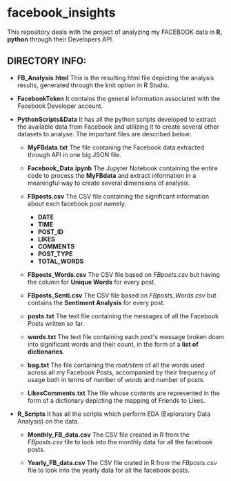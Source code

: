 # facebook_insights
This repository deals with the project of analyzing my FACEBOOK data in **R, python** through their Developers API.

## DIRECTORY INFO:
* **FB_Analysis.html** This is the resulting html file depicting the analysis results, generated through the knit option in R Studio.

* **FacebookToken** It contains the general information associated with the Facebook Developer account.

* **PythonScripts&Data** It has all the python scripts developed to extract the available data from Facebook and utilizing it to create several other datasets to analyse. The important files are described below:

  * **MyFBdata.txt** The file contaning the Facebook data extracted through API in one big JSON file.
  
  * **Facebook_Data.ipynb** The Jupyter Notebook containing the entire code to process the **MyFBdata** and extract information in a meaningful way to create several dimensions of analysis.
  
  * **FBposts.csv** The CSV file containing the significant information about each facebook post namely:
    * **DATE**
    * **TIME**
    * **POST_ID**
    * **LIKES**
    * **COMMENTS**
    * **POST_TYPE**
    * **TOTAL_WORDS**
  
  * **FBposts_Words.csv** The CSV file based on *FBposts.csv* but having the column for **Unique Words** for every post.
  
  * **FBposts_Senti.csv** The CSV file based on *FBposts_Words.csv* but contains the **Sentiment Analysis** for every post.
  
  * **posts.txt** The text file containing the messages of all the Facebook Posts written so far.
  
  * **words.txt** The text file containing each post's message broken down into significant words and their count, in the form of a **list of dictionaries**.
  
  * **bag.txt** The file containing the *root/stem* of all the words used across all my Facebook Posts, accompanied by their frequency of usage both in terms of number of words and number of posts.
  
  * **LikesComments.txt** The file whose contents are represented in the form of a dictionary depicting the mapping of Friends to Likes.

* **R_Scripts** It has all the scripts which perform EDA (Exploratory Data Analysis) on the data.
  * **Monthly_FB_data.csv** The CSV file created in R from the *FBposts.csv* file to look into the monthly data for all the facebook posts.
  
  * **Yearly_FB_data.csv** The CSV file crated in R from the *FBposts.csv* file to look into the yearly data for all the facebook posts.

